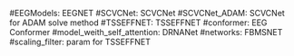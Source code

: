 #EEGModels: EEGNET
#SCVCNet: SCVCNet
#SCVCNet_ADAM: SCVCNet for ADAM solve method
#TSSEFFNET: TSSEFFNET
#conformer: EEG Conformer
#model_weith_self_attention: DRNANet
#networks: FBMSNET
#scaling_filter: param for TSSEFFNET
